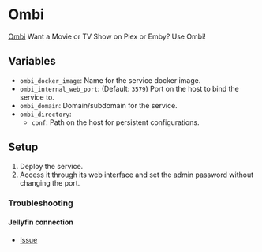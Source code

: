 # Ombi

[Ombi](https://github.com/tidusjar/Ombi) Want a Movie or TV Show on Plex or
Emby? Use Ombi!

## Variables

* `ombi_docker_image`: Name for the service docker image.
* `ombi_internal_web_port`: (Default: `3579`) Port on the host to bind the
   service to.
* `ombi_domain`: Domain/subdomain for the service.
* `ombi_directory`:
   * `conf`: Path on the host for persistent configurations.

## Setup

1. Deploy the service.
1. Access it through its web interface and set the admin password without
   changing the port.

### Troubleshooting

#### Jellyfin connection

* [Issue](https://github.com/tidusjar/Ombi/issues/3245#issuecomment-573049587)
